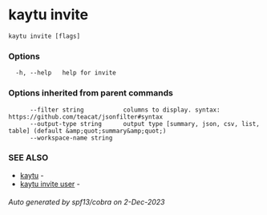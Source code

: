 # kaytu invite



```
kaytu invite [flags]
```

### Options

```
  -h, --help   help for invite
```

### Options inherited from parent commands

```
      --filter string           columns to display. syntax: https://github.com/teacat/jsonfilter#syntax
      --output-type string      output type [summary, json, csv, list, table] (default &amp;quot;summary&amp;quot;)
      --workspace-name string   
```

### SEE ALSO

* [kaytu](.)	 - 
* [kaytu invite user](kaytu_invite_user)	 - 

###### Auto generated by spf13/cobra on 2-Dec-2023
